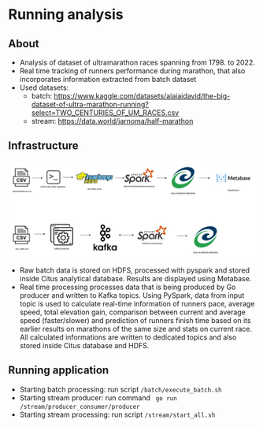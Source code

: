 # Running analysis

## About
- Analysis of dataset of ultramarathon races spanning from 1798. to 2022. 
- Real time tracking of runners performance during marathon, that also incorporates information extracted from batch dataset
- Used datasets: 
    - batch: https://www.kaggle.com/datasets/aiaiaidavid/the-big-dataset-of-ultra-marathon-running?select=TWO_CENTURIES_OF_UM_RACES.csv
    - stream: https://data.world/jarnoma/half-marathon

## Infrastructure

![Architecture](docs/architecture.jpg)
- Raw batch data is stored on HDFS, processed with pyspark and stored inside Citus analytical database. Results are displayed using Metabase.
- Real time processing processes data that is being produced by Go producer and written to Kafka topics. Using PySpark, data from input topic is used to calculate real-time information of runners pace, average speed, total elevation gain, comparison between current and average speed (faster/slower) and prediction of runners finish time based on its earlier results on marathons of the same size and stats on current race. All calculated informations are written to dedicated topics and also stored inside Citus database and HDFS. 


## Running application

- Starting batch processing: run script `/batch/execute_batch.sh`
- Starting stream producer: run command ` go run /stream/producer_consumer/producer`
- Starting stream processing: run script `/stream/start_all.sh`
